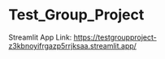 # Test_Group_Project

Streamlit App Link: https://testgroupproject-z3kbnoyifrgazp5rrjksaa.streamlit.app/ 
